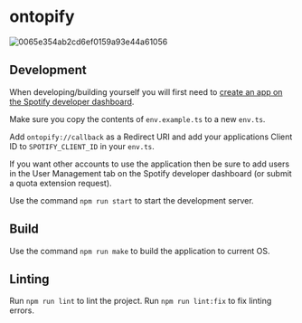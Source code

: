 # ontopify
![0065e354ab2cd6ef0159a93e44a61056](https://github.com/danielj247/ontopify/assets/92366070/f7281278-3480-4cbb-a6f8-972b7c367f65)


## Development
When developing/building yourself you will first need to [create an app on the Spotify developer dashboard](https://developer.spotify.com/dashboard/create).

Make sure you copy the contents of `env.example.ts` to a new `env.ts`.

Add `ontopify://callback` as a Redirect URI and add your applications Client ID to `SPOTIFY_CLIENT_ID` in your `env.ts`.

If you want other accounts to use the application then be sure to add users in the User Management tab on the Spotify developer dashboard (or submit a quota extension request).

Use the command `npm run start` to start the development server.

## Build

Use the command `npm run make` to build the application to current OS.

## Linting

Run `npm run lint` to lint the project.
Run `npm run lint:fix` to fix linting errors.

